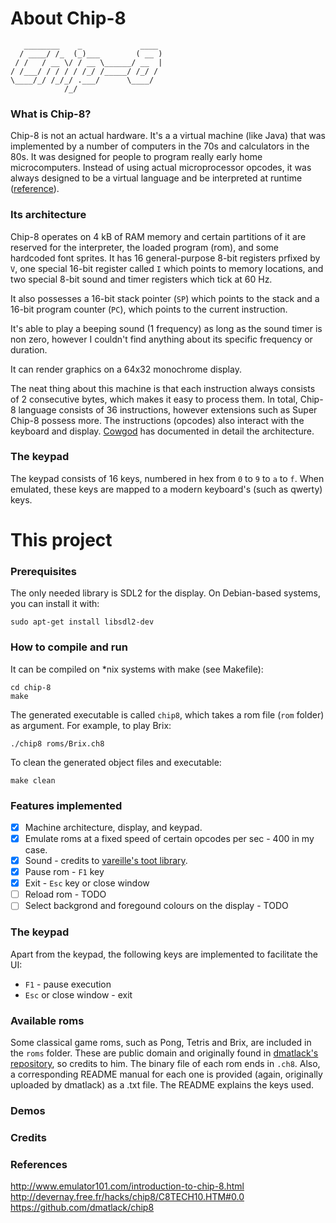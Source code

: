 # About Chip-8
```
   ________    _             ____ 
  / ____/ /_  (_)___        ( __ )
 / /   / __ \/ / __ \______/ __  |
/ /___/ / / / / /_/ /_____/ /_/ / 
\____/_/ /_/_/ .___/      \____/  
            /_/                   
```

### What is Chip-8?
Chip-8 is not an actual hardware. It's a a virtual machine (like Java) that was implemented by a number of computers in the 70s and calculators in the 80s. It was designed for people to program really early home microcomputers. Instead of using actual microprocessor opcodes, it was always designed to be a virtual language and be interpreted at runtime ([reference](http://www.emulator101.com/introduction-to-chip-8.html)).

### Its architecture
Chip-8 operates on 4 kB of RAM memory and certain partitions of it are reserved for the interpreter, the loaded program (rom), and some hardcoded font sprites. It has 16 general-purpose 8-bit registers prfixed by `V`, one special 16-bit register called `I` which points to memory locations, and two special 8-bit sound and timer registers which tick at 60 Hz.  

It also possesses a 16-bit stack pointer (`SP`) which points to the stack and a 16-bit program counter (`PC`), which points to the current instruction.  

It's able to play  a beeping sound (1 frequency) as long as the sound timer is non zero, however I couldn't find anything about its specific frequency or duration.  

It can render graphics on a 64x32 monochrome display.  

The neat thing about this machine is that each instruction always consists of 2 consecutive bytes, which makes it easy to process them. In total, Chip-8 language consists of 36 instructions, however extensions such as Super Chip-8 possess more. The instructions (opcodes) also interact with the keyboard and display. [Cowgod](http://devernay.free.fr/hacks/chip8/C8TECH10.HTM#0.0) has documented in detail the architecture.


### The keypad
The keypad consists of 16 keys, numbered in hex from `0` to `9` to `a` to `f`. When emulated, these keys are mapped to a modern keyboard's (such as qwerty) keys.

# This project

### Prerequisites
The only needed library is SDL2 for the display. On Debian-based systems, you can install it with:
```
sudo apt-get install libsdl2-dev
```

### How to compile and run
It can be compiled on \*nix systems with make (see Makefile):
```
cd chip-8
make
```
The generated executable is called `chip8`, which takes a rom file (`rom` folder) as argument. For example, to play Brix:
```
./chip8 roms/Brix.ch8
```
To clean the generated object files and executable:
```
make clean
```

### Features implemented 
- [x] Machine architecture, display, and keypad.
- [x] Emulate roms at a fixed speed of certain opcodes per sec - 400 in my case.
- [x] Sound - credits to [vareille's toot library](https://github.com/vareille/toot).
- [x] Pause rom - `F1` key
- [x] Exit - `Esc` key or close window
- [ ] Reload rom - TODO
- [ ] Select backgrond and foregound colours on the display - TODO

### The keypad

Apart from the keypad, the following keys are implemented to facilitate the UI:
* `F1` - pause execution
* `Esc` or close window - exit


### Available roms
Some classical game roms, such as Pong, Tetris and Brix, are included in the `roms` folder. These are public domain and originally found in [dmatlack's repository](https://github.com/dmatlack/chip8), so credits to him. The binary file of each rom ends in `.ch8`. Also, a corresponding README manual for each one is provided (again, originally uploaded by dmatlack) as a .txt file. The README explains the keys used.


### Demos

### Credits

### References
http://www.emulator101.com/introduction-to-chip-8.html
http://devernay.free.fr/hacks/chip8/C8TECH10.HTM#0.0
https://github.com/dmatlack/chip8
